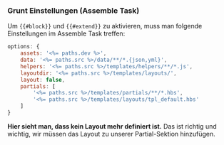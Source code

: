 ### Grunt Einstellungen (Assemble Task) 

Um `{{#block}}` und `{{#extend}}` zu aktivieren, muss man folgende Einstellungen im Assemble Task treffen: 

``` js
options: {
	assets: '<%= paths.dev %>',
	data: '<%= paths.src %>/data/**/*.{json,yml}',
	helpers: '<%= paths.src %>/templates/helpers/**/*.js',
	layoutdir: '<%= paths.src %>/templates/layouts/',
	layout: false,
	partials: [
		'<%= paths.src %>/templates/partials/**/*.hbs',
		'<%= paths.src %>/templates/layouts/tpl_default.hbs'
	]
}
```

**Hier sieht man, dass kein Layout mehr definiert ist.** Das ist richtig und wichtig, wir müssen das Layout zu unserer Partial-Sektion hinzufügen.